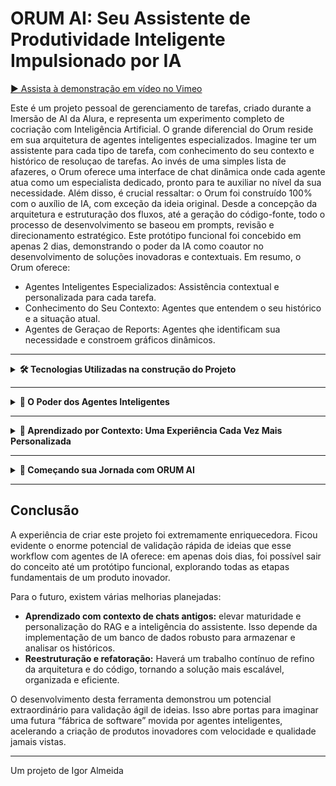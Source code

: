 # ORUM AI: Seu Assistente de Produtividade Inteligente Impulsionado por IA

[▶️ Assista à demonstração em vídeo no Vimeo](https://vimeo.com/1085387053?share=copy)


Este é um projeto pessoal de gerenciamento de tarefas, criado durante a Imersão de AI da Alura, e representa um experimento completo de cocriação com Inteligência Artificial.
O grande diferencial do Orum reside em sua arquitetura de agentes inteligentes especializados. Imagine ter um assistente para cada tipo de tarefa, com conhecimento  do seu contexto e histórico de resoluçao de tarefas. Ao invés de uma simples lista de afazeres, o Orum oferece uma interface de chat dinâmica onde cada agente atua como um especialista dedicado, pronto para te auxiliar no nível da sua necessidade.
Além disso, é crucial ressaltar: o Orum foi construído 100% com o auxílio de IA, com exceção da ideia original. Desde a concepção da arquitetura e estruturação dos fluxos, até a geração do código-fonte, todo o processo de desenvolvimento se baseou em prompts, revisão e direcionamento estratégico. Este protótipo funcional foi concebido em apenas 2 dias, demonstrando o poder da IA como coautor no desenvolvimento de soluções inovadoras e contextuais.
Em resumo, o Orum oferece:
 * Agentes Inteligentes Especializados: Assistência contextual e personalizada para cada tarefa.
 * Conhecimento do Seu Contexto: Agentes que entendem o seu histórico e a situação atual.
 * Agentes de Geraçao de Reports: Agentes qhe identificam sua necessidade e constroem gráficos dinâmicos.
 
---

<details>
  <summary><strong>🛠️ Tecnologias Utilizadas na construção do Projeto</strong></summary>

- **Cursor:** A ferramenta essencial para a criação de 100% do código da ORUM AI, interpretando minhas instruções detalhadas e transformando ideias em realidade funcional.
- **BUILDER.IO:** Fundamental na concepção de um layout intuitivo e responsivo para a aplicação, permitindo a prototipagem visual e os ajustes precisos da experiência do usuário.
- **GEMINI:** Um aliado poderoso na geração de ideias inovadoras para o projeto e na criação de uma documentação clara e abrangente, garantindo a compreensão e a evolução contínua da ORUM AI.
- **Google ADK (AI Development Kit):** Kit de desenvolvimento de IA do Google, utilizado para facilitar a integração, deploy e orquestração de modelos de linguagem (LLMs) e agentes inteligentes no Vertex AI, com destaque para a criação de bots e chats inteligentes.
- **Next.js:** Framework React moderno que oferece SSR (Server-Side Rendering), rotas dinâmicas e excelente performance, tornando a interface rápida e escalável.
- **React:** Biblioteca base para construção de interfaces de usuário interativas e reativas, facilitando o desenvolvimento de componentes reutilizáveis.
- **TypeScript:** Superset do JavaScript que adiciona tipagem estática, aumentando a segurança, reduzindo bugs e facilitando a manutenção do código.
- **Tailwind CSS:** Framework utilitário para estilização rápida e consistente, permitindo criar layouts modernos e responsivos com menos código.
- **Framer Motion:** Biblioteca de animações para React, proporcionando transições suaves e animações modernas para uma melhor experiência do usuário.
- **Google Cloud Functions:** Funções serverless que orquestram as chamadas entre front-end, modelos de IA e banco de dados, sem necessidade de gerenciar servidores.
- **Firestore (GCP):** Banco de dados NoSQL em tempo real, escalável e gerenciado, responsável por armazenar tarefas, histórico de chat, contexto do usuário e preferências.
- 

</details> 

---

<details>
  <summary><strong>🤖 O Poder dos Agentes Inteligentes</strong></summary>

A ORUM AI é alimentada por um sistema sofisticado de agentes inteligentes, cada um especializado em uma área crucial para otimizar sua produtividade:

- **🧠 Orquestrador Principal:** O Maestro da Produtividade. Coordena todos os outros agentes, recebendo solicitações, decidindo qual agente é o mais adequado para responder e garantindo que todas as interações mantenham um contexto rico e relevante.
- **📊 Agentes de Criação de Dashboard:** A funcionalidade de dashboard da ORUM AI emprega um pipeline de agentes inteligentes para a visualização de dados. Inicialmente, o Agente de Linguagem Natural (NLU) realiza o parsing da entrada do usuário para identificar a intenção de visualização. Em seguida, o Agente de Busca de Dados efetua a recuperação das informações relevantes. O Agente de Processamento de Dados estrutura esses dados para a renderização gráfica. O Agente de Dashboard (Visualização) então gera a representação visual propriamente dita. Por fim, o Agente de Explicação produz uma sumarização textual concisa dos insights apresentados no dashboard.

<details>
  <summary><strong>🗂️ Como funciona a criação de Chat por Tarefa</strong></summary>

No projeto, a criação de um chat por tarefa é um processo inteligente e automatizado, orquestrado por três agentes principais, cada um com uma responsabilidade clara:

1. **Agente de Entendimento (NLU)**  
   Assim que o usuário escolhe ou cria uma tarefa (ex: "Preparar apresentação comercial"), o agente de entendimento entra em ação. Ele analisa o título, descrição e contexto da tarefa para compreender exatamente sobre o que se trata, identificando intenções, entidades e possíveis necessidades do usuário em relação àquela atividade.

2. **Agente de Caracterização (Consultor)**  
   Este agente consulta o histórico, exemplos anteriores e padrões do sistema para identificar as melhores características da tarefa. Ele sugere formas de dividir a tarefa em etapas, boas práticas, subtarefas, prazos e recursos úteis, tudo levando em conta o perfil do usuário e o contexto da tarefa selecionada.

3. **Agente de Criação de Chat (NLG)**  
   Com todas as informações do entendimento e caracterização, este agente cria o chat já contextualizado: toda troca de mensagens futura dentro desse chat terá como base o contexto da tarefa, facilitando sugestões, acompanhamento, lembretes e geração de respostas personalizadas. O usuário pode interagir normalmente, mas todas as respostas e assistências são sempre ligadas à tarefa ativa.

**Exemplo do fluxo:**
- Usuário seleciona a tarefa “Preparar apresentação comercial”.
- O agente de entendimento detecta que é uma tarefa de organização e apresentação.
- O agente de caracterização sugere etapas como “Definir tópicos”, “Coletar dados”, “Criar slides” e “Ensaiar”.
- O agente de criação de chat monta o ambiente de chat já com essas etapas sugeridas e pronto para acompanhar o progresso, tirar dúvidas e sugerir próximos passos, sempre considerando o contexto da tarefa.

Assim, o chat por tarefa é dinâmico, contextualizado e oferece suporte inteligente do início ao fim da atividade do usuário.

</details>

</details>

---

<details>
  <summary><strong>🧠 Aprendizado por Contexto: Uma Experiência Cada Vez Mais Personalizada</strong></summary>

O que torna a ORUM AI verdadeiramente única é sua capacidade de aprender e se adaptar às suas necessidades ao longo do tempo:

- **Armazenamento Inteligente do Histórico de Conversas:** Cada interação cria uma memória personalizada do seu uso.
- **Janela de Contexto Dinâmica:** Ajuste automático das informações mais relevantes para o contexto da conversa.
- **Criação de Reports Inteligentes:** Um agente interpreta sua solicitação e transforma em uma visão gráfica, criando visuais instantâneos para você.

Com o tempo, a ORUM AI se torna um parceiro de produtividade cada vez mais eficiente, oferecendo respostas mais precisas e personalizadas, otimizando seu tempo e impulsionando sua qualidade de vida.

</details>

---

<details>
  <summary><strong>🚀 Começando sua Jornada com ORUM AI</strong></summary>

É fácil começar a transformar sua produtividade com a ORUM AI:

1. **Clone o repositório:**
   ```bash
   git clone https://github.com/seu-usuario/ORUMAIV2-APP.git
   ```

2. **Instale as dependências:**
   ```bash
   cd ORUMAIV2-APP
   npm install
   ```

3. **Inicie o servidor de desenvolvimento:**
   ```bash
   npm run dev
   ```

4. **Acesse a aplicação em seu navegador:**  
   [http://localhost:3000](http://localhost:3000)

</details>

---

## Conclusão

A experiência de criar este projeto foi extremamente enriquecedora. Ficou evidente o enorme potencial de validação rápida de ideias que esse workflow com agentes de IA oferece: em apenas dois dias, foi possível sair do conceito até um protótipo funcional, explorando todas as etapas fundamentais de um produto inovador.

Para o futuro, existem várias melhorias planejadas:
- **Aprendizado com contexto de chats antigos:**  elevar maturidade e personalização do RAG e a inteligência do assistente. Isso depende da implementação de um banco de dados robusto para armazenar e analisar os históricos.
- **Reestruturação e refatoração:** Haverá um trabalho contínuo de refino da arquitetura e do código, tornando a solução mais escalável, organizada e eficiente.

O desenvolvimento desta ferramenta demonstrou um potencial extraordinário para validação ágil de ideias. Isso abre portas para imaginar uma futura “fábrica de software” movida por agentes inteligentes, acelerando a criação de produtos inovadores com velocidade e qualidade jamais vistas.

---

Um projeto de Igor Almeida
